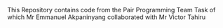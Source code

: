 This Repository contains code from the Pair Programming Team Task of which Mr Emmanuel Akpaninyang collaborated with Mr Victor Tahiru
